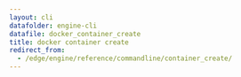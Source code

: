 ```yaml
---
layout: cli
datafolder: engine-cli
datafile: docker_container_create
title: docker container create
redirect_from:
  - /edge/engine/reference/commandline/container_create/
---
```

<!--
This page is automatically generated from Docker's source code. If you want to
suggest a change to the text that appears here, open a ticket or pull request
in the source repository on GitHub:

https://github.com/docker/cli
-->

